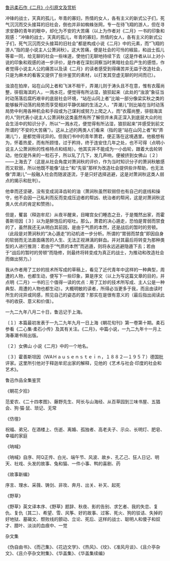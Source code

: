 [鲁迅柔石作《二月》小引原文及赏析](https://www.vrrw.net/wx/7810.html)

冲锋的战士，天真的孤儿，年青的寡妇，热情的女人，各有主义的新式公子们，死气沉沉而交头接耳的旧社会，倒也并非如蜘蛛张网，专一在待飞翔的游人，但在寻求安静的青年的眼中，却化为不安的大苦痛（以上为作者对《二月》一书的印象和观感：“冲锋的战士，天真的孤儿，年青的寡妇，热情的女人，各有主义的新式公子们，死气沉沉而交头接耳的旧社会”都是构成小说《二月》中的元素，而“飞翔的游人”指的是小说主人公萧涧秋）。这大苦痛，便是社会的可怜的椒盐，和战士孤儿等辈一同，给无聊的社会一些味道，使他们无聊地持续下去（这是作者从以上对小说的印象和观感的进一步评价，是作者在深刻洞察当时黑暗社会后产生的感悟，作者觉得小说主人公的痛苦以及读《二月》的读者感受到得痛苦并无益于改造社会，只是为麻木的看客又提供了些许鉴赏的素材，以打发其空虚无聊的时间而已）。



浊浪在拍岸，站在山冈上者和飞沫不相干，弄潮儿则于涛头且不在意，惟有衣履尚整，徘徊海滨的人，一溅水花，便觉得有所沾湿，狼狈起来（此处的“浊浪”象征当时动荡落后腐朽艰辛的底层社会环境，“站在山冈上者”比喻一部分像梁实秋之类的能够躲开动荡的局势而享受相对平静优越的生活之人，“弄潮儿”则比喻在当时动荡局势中利用各种机会和手段或为己谋利或努力上爬之人，而“衣履尚整，徘徊海滨的人”则代表小说主人公萧涧秋这类虽然有所了解但并未真正深入到底层大众的社会生活中的知识分子，所以“一溅水花，便觉得有所沾湿，狼狈起来”并感受到前文所谓的“不安的大苦痛”）。这从上述的两类人们看来（指的是“站在山冈上者”和“弄潮儿”），是都觉得诧异的。但我们书中的青年萧君，便正落在这境遇里。他极想有为，怀着热爱，而有所顾惜，过于矜持，终于连安住几年之处，也不可得（点明小说主人公萧涧秋的性格特点和结局）。他其实并不能成为一小齿轮，跟着大齿轮转动，他仅是外来的一粒石子，所以轧了几下，发几声响，便被挤到女佛山〔２〕——上海去了（这是从社会角度对萧涧秋的评价，作为当时知识分子的萧涧秋敏感而又软弱，所以他既不能像“战士”和“先驱”那样为改造社会提供些许帮助，也无法像“弄潮儿”一般融入社会而随波逐流，于是只好选择逃避，这是对萧涧秋这类人弱点的揭示和批判）。

他幸而还坚硬，没有变成润泽齿轮的油（萧涧秋虽然软弱但也有自己的底线和操守，他不会因一己私利而反而变成压迫者的帮凶、统治者的帮闲，这是对萧涧秋这类人优点的肯定和赞扬）。

但是，矍昙（释迦牟尼）从夜半醒来，目睹宫女们睡态之丑，于是慨然出家，而霍善斯坦因〔３〕以为是醉饱后的呕吐。那么，萧君的决心遁走，恐怕是胃弱而禁食的了，虽然我还无从明白其前因，是由于气质的本然，还是战后的暂时的劳顿。（此段是对萧涧秋的“决心遁走”的动机进一步分析。所谓的“胃弱而禁食”即因自身的软弱而无法直面痛苦的人生、无法正视淋漓的鲜血。并对其最后将转变为那种类型的人进行推测：若由于“气质的本然”而逃遁，则将永远逃避隐遁下去；若由于“战后的暂时的劳顿”而隐修，则最终将转变成为真正的战士，为推动和改造社会而做出努力。）

我从作者用了工妙的技术所写成的草稿上，看见了近代青年中这样的一种典型，周遭的人物，也都生动，便写下一些印象，算是序文（以上为写这篇文章的目的，并点明《二月》一书的三个值得一读的优点：用了工妙的技术所写成、主人公是一种典型、周遭的人物也都生动）。大概明敏的读者，所得必当更多于我，而且由读时所生的诧异或同感，照见自己的姿态的罢？那实在是很有意义的（最后指出阅读此书的收获、意义和价值）。

一九二九年八月二十日，鲁迅记于上海。





〔１〕本篇最初发表于一九二九年九月一日上海《朝花旬刊》第一卷第十期。柔石参看《二心集·柔石小传》及其有关注。《二月》，中篇小说，一九二九年十一月上海春潮书局出版。

〔２〕女佛山 小说《二月》中的一个地名。

〔３〕霍善斯坦因（ＷAＨａｕｓｅｎｓｔｅｉｎ，１８８２—１９５７）德国批评家。这里所引他对于释迦牟尼出家的解释，见他的《艺术与社会·印度的社会和艺术》。

鲁迅作品全集鉴赏

《朝花夕拾》

范爱农、《二十四孝图》、藤野先生、阿长与山海经、从百草园到三味书屋、五猖会、狗·猫·鼠、琐记、无常

《仿徨》

祝福、弟兄、在酒楼上、伤逝、离婚、孤独者、高老夫子、示众、长明灯、肥皂、幸福的家庭

《呐喊》

《呐喊》自序、阿Q正传、白光、端午节、风波、故乡、孔乙己、狂人日记、明天、社戏、头发的故事、兔和猫、一件小事、鸭的喜剧、药

《故事新编》

序言、理水、采薇、铸剑、非攻、奔月、出关、补天、起死

《野草》

《野草》英文译本序、《野草》题辞、秋夜、影的告别、求乞者、我的失恋、复仇、复仇〔其二〕、希望、雪、风筝、好的故事、过客、死火、狗的驳诘、失掉的好地狱、墓碣文、颓败线的颤动、立论、死后、这样的战士、聪明人和傻子和奴才、腊叶、淡淡的血痕中、一觉

杂文集

《伪自由书》、《而己集》、《花边文学》、《热风》、《坟》、《准风月谈》、《且介亭杂文》、《且介亭杂文附集》、《华盖集》、《华盖集续编》

